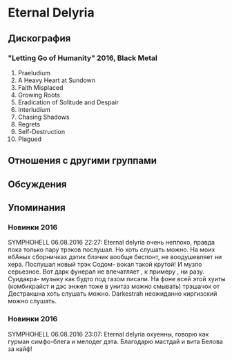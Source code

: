 # Eternal Delyria



## Дискография

### "Letting Go of Humanity" 2016, Black Metal

1. Praeludium 
2. A Heavy Heart at Sundown 
3. Faith Misplaced  
4. Growing Roots  
5. Eradication of Solitude and Despair 
6. Interludium 
7. Chasing Shadows 
8. Regrets  
9. Self-Destruction 
10. Plagued


## Отношения с другими группами


## Обсуждения


## Упоминания

### Новинки 2016

SYMPHOHELL 06.08.2016 22:27:
Eternal delyria очень неплохо, правда пока только пару трэков послушал. Но хоть слушать можно. На моих ебАных сборничках дэтик блэчик вообще беспонт, не воодушевляет ни хера. Послушал новый трэк Содом- вокал такой крутой! И музло серьезное. Вот дарк фунерал не впечатляет , к примеру , ни разу. Суидакра- музыку как будто под газом писали. На фоне всей этой хуиты (комбикрайст и дэс энжел тоже в унитаз можно смывать)  трэшачок от Дестракшна хоть слушать можно. Darkestrah неожиданно киргизский можно слушать. 

### Новинки 2016

SYMPHOHELL 06.08.2016 23:07:
Eternal delyria охуенны, говорю как гурман симфо-блега и мелодег дэта. Благодарю мастдай и вита Белова за кайф!

